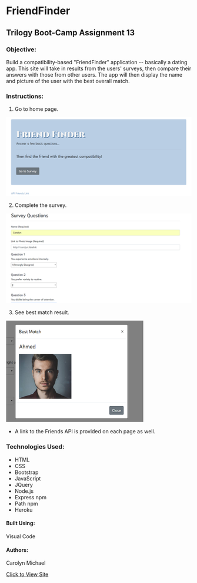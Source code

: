 # FriendFinder

## Trilogy Boot-Camp Assignment 13

### Objective: 
Build a compatibility-based "FriendFinder" application -- basically a dating app. This site will take in results from the users' surveys, then compare their answers with those from other users. The app will then display the name and picture of the user with the best overall match.

### Instructions:

1. Go to home page.

![Home Page](./images/home.png?raw=true "Home Page")

2. Complete the survey.

![Survey](./images/survey.png?raw=true "Survey")

3. See best match result.

![Best Match](./images/result.png?raw=true "Best Match Modal")

* A link to the Friends API is provided on each page as well.


### Technologies Used:
* HTML
* CSS
* Bootstrap
* JavaScript
* JQuery
* Node.js
* Express npm
* Path npm
* Heroku

#### Built Using:
Visual Code

#### Authors:
Carolyn Michael

[Click to View Site](https://warm-cove-33349.herokuapp.com/)